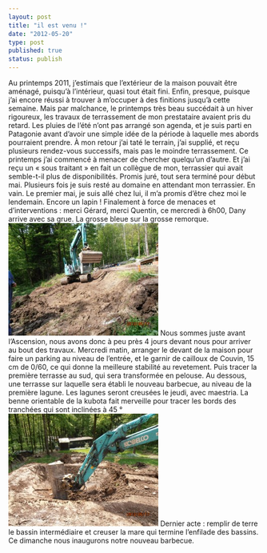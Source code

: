 ```yaml
---
layout: post
title: "il est venu !"
date: "2012-05-20"
type: post
published: true
status: publish
---
```


Au printemps 2011, j’estimais que l’extérieur de la maison pouvait être aménagé, puisqu’à l’intérieur, quasi tout était fini. Enfin, presque, puisque j’ai encore réussi à trouver à m’occuper à des finitions jusqu’à cette semaine. Mais par malchance, le printemps très beau succédait à un hiver rigoureux, les travaux de terrassement de mon prestataire avaient pris du retard. Les pluies de l’été n’ont pas arrangé son agenda, et je suis parti en Patagonie avant d’avoir une simple idée de la période à laquelle mes abords pourraient prendre. À mon retour j’ai taté le terrain, j’ai supplié, et reçu plusieurs rendez-vous successifs, mais pas le moindre terrassement. Ce printemps j’ai commencé à menacer de chercher quelqu’un d’autre. Et j’ai reçu un « sous traitant » en fait un collègue de mon, terrassier qui avait semble-t-il plus de disponibilités. Promis juré, tout sera terminé pour début mai. Plusieurs fois je suis resté au domaine en attendant mon terrassier. En vain. Le premier mai, je suis allé chez lui, il m’a promis d’être chez moi le lendemain. Encore un lapin ! Finalement à force de menaces et d’interventions : merci Gérard, merci Quentin, ce mercredi à 6h00, Dany arrive avec sa grue. La grosse bleue sur la grosse remorque. [![](/images/2012/05/P5170284-300x225.jpg "OLYMPUS DIGITAL CAMERA")](/images/2012/05/P5170284.jpg) Nous sommes juste avant l’Ascension, nous avons donc à peu près 4 jours devant nous pour arriver au bout des travaux. Mercredi matin, arranger le devant de la maison pour faire un parking au niveau de l’entrée, et le garnir de cailloux de Couvin, 15 cm de 0/60, ce qui donne la meilleure stabilité au revetement. Puis tracer la première terrasse au sud, qui sera transformée en pelouse. Au dessous, une terrasse sur laquelle sera établi le nouveau barbecue, au niveau de la première lagune. Les lagunes seront creusées le jeudi, avec maestria. La benne orientable de la kubota fait merveille pour tracer les bords des tranchées qui sont inclinées à 45 ° [![](/images/2012/05/P5170294-300x225.jpg "OLYMPUS DIGITAL CAMERA")](/images/2012/05/P5170294.jpg) Dernier acte : remplir de terre le bassin intermédiaire et creuser la mare qui termine l’enfilade des bassins. Ce dimanche nous inaugurons notre nouveau barbecue.
